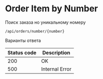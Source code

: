 Order Item by Number
===================

Поиск заказа но уникальному номеру

```shell title="Method <span class='color-method'>GET</span>"
/api/orders/number/{number}
```

Варианты ответа

| Status code                          | Description    |
|--------------------------------------|----------------|
| <span class='color-200'>200</span>   | OK             |
| <span class='color-error'>500</span> | Internal Error |